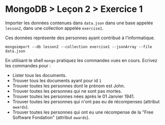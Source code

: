 # MongoDB > Leçon 2 > Exercice 1

Importer les données contenues dans `data.json` dans une base appelée `lesson2`, dans une collection appelée `exercise1`.

Ces données représente des personnes ayant contribué à l'informatique.

```
mongoimport --db lesson2 --collection exercise1 --jsonArray --file data.json
```

En utilisant le shell `mongo` pratiquez les commandes vues en cours.
Ecrivez les commandes pour :
- Lister tous les documents.
- Trouver tous les documents ayant pour id `1`
- Trouver toutes les personnes dont le prénom est John.
- Trouver toutes les personnes qui ne sont pas mortes.
- Trouver toutes les personnes nées après le 01 Janvier 1941.
- Trouver toutes les personnes qui n'ont pas eu de récompenses (attribut `awards`).
- Trouver toutes les personnes qui ont eu une récompense de la "Free Software Fondation" (attribut `awards`).
